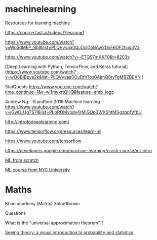 # machinelearning
Resources for learning machine


https://course.fast.ai/videos/?lesson=1

https://www.youtube.com/watch?v=Wo5dMEP_BbI&list=PLQVvvaa0QuDcjD5BAw2DxE6OF2tius3V3

https://www.youtube.com/watch?v=-ETQ97mXXF0&t=8203s

[Deep Learning with Python, TensorFlow, and Keras tutorial]
(https://www.youtube.com/watch?v=wQ8BIBpya2k&list=PLQVvvaa0QuDfhTox0AjmQ6tvTgMBZBEXN )

StatQuests https://www.youtube.com/watch?time_continue=1&v=wl1myxrtQHQ&feature=emb_logo

Andrew Ng - Standford 2018 Machine learning - https://www.youtube.com/watch?v=jGwO_UgTS7I&list=PLoROMvodv4rMiGQp3WXShtMGgzqpfVfbU


http://introtodeeplearning.com/

https://www.tensorflow.org/resources/learn-ml

https://www.youtube.com/tensorflow

https://developers.google.com/machine-learning/crash-course/ml-intro

[ML from scratch](https://dafriedman97.github.io/mlbook/content/introduction.html)

[ML course from NYC University](https://www.youtube.com/channel/UCupQLyNchb9-2Z5lmUOIijw)

# Maths

Khan academy (Matrix)
3blue1brown


Questions

What is the "universal approximation theorem" ?

[Seeing theory: a visual introduction to probability and statistics](https://seeing-theory.brown.edu/basic-probability/index.html)

